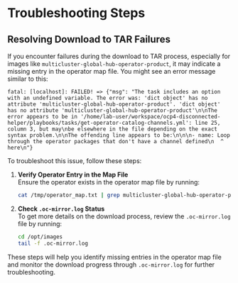 # Troubleshooting Steps

## Resolving Download to TAR Failures

If you encounter failures during the download to TAR process, especially for images like `multicluster-global-hub-operator-product`, it may indicate a missing entry in the operator map file. You might see an error message similar to this:

```plaintext
fatal: [localhost]: FAILED! => {"msg": "The task includes an option with an undefined variable. The error was: 'dict object' has no attribute 'multicluster-global-hub-operator-product'. 'dict object' has no attribute 'multicluster-global-hub-operator-product'\n\nThe error appears to be in '/home/lab-user/workspace/ocp4-disconnected-helper/playbooks/tasks/get-operator-catalog-channels.yml': line 25, column 3, but may\nbe elsewhere in the file depending on the exact syntax problem.\n\nThe offending line appears to be:\n\n\n- name: Loop through the operator packages that don't have a channel defined\n  ^ here\n"}
```

To troubleshoot this issue, follow these steps:

1. **Verify Operator Entry in the Map File**  
   Ensure the operator exists in the operator map file by running:
   ```bash
   cat /tmp/operator_map.txt | grep multicluster-global-hub-operator-product
   ```

2. **Check `.oc-mirror.log` Status**  
   To get more details on the download process, review the `.oc-mirror.log` file by running:
   ```bash
   cd /opt/images
   tail -f .oc-mirror.log
   ```

These steps will help you identify missing entries in the operator map file and monitor the download progress through `.oc-mirror.log` for further troubleshooting.
